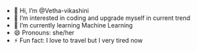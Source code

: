 - 👋 Hi, I’m @Vetha-vikashini
- 👀 I’m interested in coding and upgrade myself in current trend
- 🌱 I’m currently learning Machine Learning
- 😄 Pronouns: she/her
- ⚡ Fun fact: I love to travel but I very tired now

<!---
Vetha-vikashini/Vetha-vikashini is a ✨ special ✨ repository because its `README.md` (this file) appears on your GitHub profile.
You can click the Preview link to take a look at your changes.
--->
